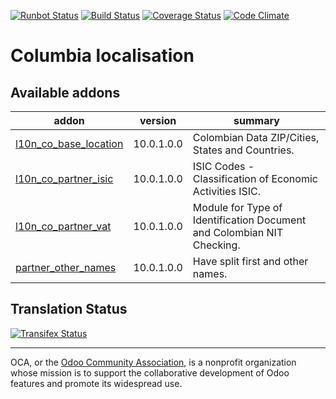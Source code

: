 [![Runbot Status](https://runbot.odoo-community.org/runbot/badge/flat/195/10.0.svg)](https://runbot.odoo-community.org/runbot/repo/github-com-oca-l10n-columbia-201)
[![Build Status](https://travis-ci.org/OCA/l10n-columbia.svg?branch=10.0)](https://travis-ci.org/OCA/l10n-columbia)
[![Coverage Status](https://coveralls.io/repos/OCA/l10n-columbia/badge.svg?branch=10.0&service=github)](https://coveralls.io/github/OCA/l10n-columbia?branch=10.0)
[![Code Climate](https://codeclimate.com/github/OCA/l10n-columbia/badges/gpa.svg)](https://codeclimate.com/github/OCA/l10n-columbia)

# Columbia localisation

[//]: # (addons)

Available addons
----------------
addon | version | summary
--- | --- | ---
[l10n_co_base_location](l10n_co_base_location/) | 10.0.1.0.0 | Colombian Data ZIP/Cities, States and Countries.
[l10n_co_partner_isic](l10n_co_partner_isic/) | 10.0.1.0.0 | ISIC Codes - Classification of Economic Activities ISIC.
[l10n_co_partner_vat](l10n_co_partner_vat/) | 10.0.1.0.0 | Module for Type of Identification Document and Colombian NIT Checking.
[partner_other_names](partner_other_names/) | 10.0.1.0.0 | Have split first and other names.

[//]: # (end addons)

Translation Status
------------------
[![Transifex Status](https://www.transifex.com/projects/p/OCA-l10n-columbia-10-0/chart/image_png)](https://www.transifex.com/projects/p/OCA-l10n-columbia-10-0)

----

OCA, or the [Odoo Community Association](http://odoo-community.org/), is a nonprofit organization whose
mission is to support the collaborative development of Odoo features and
promote its widespread use.
